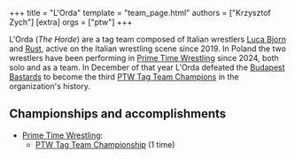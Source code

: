 +++
title = "L'Orda"
template = "team_page.html"
authors = ["Krzysztof Zych"]
[extra]
orgs = ["ptw"]
+++

L'Orda (_The Horde_) are a tag team composed of Italian wrestlers [Luca Bjorn](@/w/luca-bjorn.md) and [Rust](@/w/rust.md), active on the Italian wrestling scene since 2019. In Poland the two wrestlers have been performing in [Prime Time Wrestling](@/o/ptw.md) since 2024, both solo and as a team. In December of that year L'Orda defeated the [Budapest Bastards](@/tt/budapest-bastards.md) to become the third [PTW Tag Team Champions](@/c/ptw-tag-team-championship.md) in the organization's history.

## Championships and accomplishments

* [Prime Time Wrestling](@/o/ptw.md):
  - [PTW Tag Team Championship](@/c/ptw-tag-team-championship.md) (1 time)

